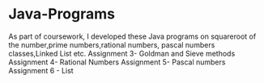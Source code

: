 # Java-Programs
As part of coursework, I developed these Java programs on squareroot of the number,prime numbers,rational numbers, pascal numbers classes,Linked List etc.
Assignment 3- Goldman and Sieve methods
Assignment 4- Rational Numbers
Assignment 5- Pascal numbers
Assignment 6 - List

